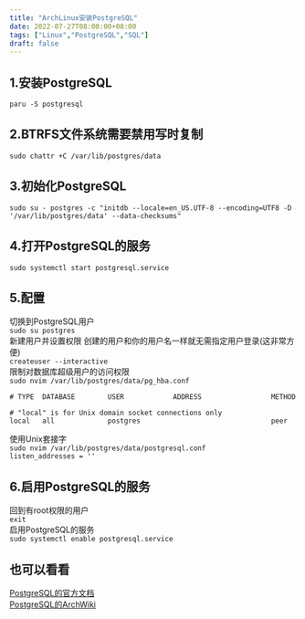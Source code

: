 ```yaml
---
title: "ArchLinux安装PostgreSQL"
date: 2022-07-27T08:00:00+08:00
tags: ["Linux","PostgreSQL","SQL"]
draft: false
---
```


## 1.安装PostgreSQL

`paru -S postgresql`

## 2.BTRFS文件系统需要禁用写时复制

`sudo chattr +C /var/lib/postgres/data`

## 3.初始化PostgreSQL

`sudo su - postgres -c "initdb --locale=en_US.UTF-8 --encoding=UTF8 -D '/var/lib/postgres/data' --data-checksums"`

## 4.打开PostgreSQL的服务

`sudo systemctl start postgresql.service`

## 5.配置

切换到PostgreSQL用户   
`sudo su postgres`    
新建用户并设置权限 创建的用户和你的用户名一样就无需指定用户登录(这非常方便)   
`createuser --interactive`  
限制对数据库超级用户的访问权限   
`sudo nvim /var/lib/postgres/data/pg_hba.conf`

```
# TYPE  DATABASE        USER            ADDRESS                 METHOD

# "local" is for Unix domain socket connections only
local   all             postgres                                peer
```

使用Unix套接字  
`sudo nvim /var/lib/postgres/data/postgresql.conf`  
`listen_addresses = ''`

## 6.启用PostgreSQL的服务

回到有root权限的用户  
`exit`  
启用PostgreSQL的服务  
`sudo systemctl enable postgresql.service`

## 也可以看看

[PostgreSQL的官方文档](https://www.postgresql.org/docs/)  
[PostgreSQL的ArchWiki](https://wiki.archlinux.org/title/PostgreSQL)
